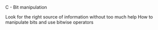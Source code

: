 C - Bit manipulation


Look for the right source of information without too much help
How to manipulate bits and use bitwise operators
